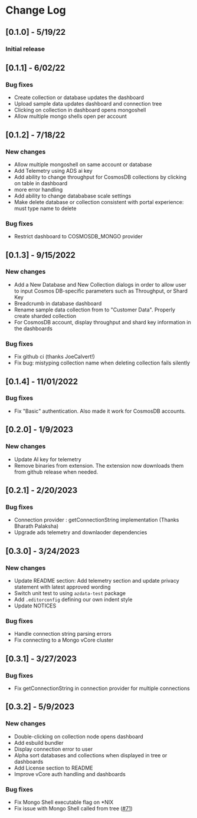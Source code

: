 # Change Log
## [0.1.0] - 5/19/22
### Initial release

## [0.1.1] - 6/02/22
### Bug fixes
* Create collection or database updates the dashboard
* Upload sample data updates dashboard and connection tree
* Clicking on collection in dashboard opens mongoshell
* Allow multiple mongo shells open per account

## [0.1.2] - 7/18/22
### New changes
* Allow multiple mongoshell on same account or database
* Add Telemetry using ADS ai key
* Add ability to change throughput for CosmosDB collections by clicking on table in dashboard
* more error handling
* Add ability to change datababase scale settings
* Make delete database or collection consistent with portal experience: must type name to delete
### Bug fixes
* Restrict dashboard to COSMOSDB_MONGO provider

## [0.1.3] - 9/15/2022
### New changes
* Add a New Database and New Collection dialogs in order to allow user to input Cosmos DB-specific parameters such as Throughput, or Shard Key
* Breadcrumb in database dashboard
* Rename sample data collection from to "Customer Data". Properly create sharded collection
* For CosmosDB account, display throughput and shard key information in the dashboards
### Bug fixes
* Fix github ci (thanks JoeCalvert!)
* Fix bug: mistyping collection name when deleting collection fails silently

## [0.1.4] - 11/01/2022
### Bug fixes
* Fix "Basic" authentication. Also made it work for CosmosDB accounts.

## [0.2.0] - 1/9/2023
### New changes
* Update AI key for telemetry
* Remove binaries from extension. The extension now downloads them from github release when needed.

## [0.2.1] - 2/20/2023
### Bug fixes
* Connection provider : getConnectionString implementation (Thanks Bharath Palaksha)
* Upgrade ads telemetry and downlaoder dependencies

## [0.3.0] - 3/24/2023
### New changes
* Update README section: Add telemetry section and update privacy statement with latest approved wording
* Switch unit test to using `azdata-test` package
* Add `.editorconfig` defining our own indent style
* Update NOTICES
### Bug fixes
* Handle connection string parsing errors
* Fix connecting to a Mongo vCore cluster

## [0.3.1] - 3/27/2023
### Bug fixes
* Fix getConnectionString in connection provider for multiple connections

## [0.3.2] - 5/9/2023

### New changes
* Double-clicking on collection node opens dashboard
* Add esbuild bundler
* Display connection error to user
* Alpha sort databases and collections when displayed in tree or dashboards
* Add License section to README
* Improve vCore auth handling and dashboards
### Bug fixes
* Fix Mongo Shell executable flag on *NIX
* Fix issue with Mongo Shell called from tree ([#71](https://github.com/Azure/azure-cosmosdb-ads-extension/issues))